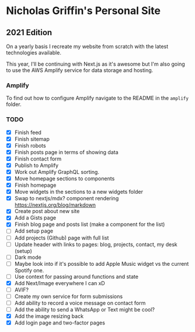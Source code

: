 # Nicholas Griffin's Personal Site

## 2021 Edition

On a yearly basis I recreate my website from scratch with the latest technologies available.

This year, I'll be continuing with Next.js as it's awesome but I'm also going to use the AWS Amplify service for data storage and hosting.

### Amplify

To find out how to configure Amplify navigate to the README in the `amplify` folder.

### TODO

- [x] Finish feed
- [x] Finish sitemap
- [x] Finish robots
- [x] Finish posts page in terms of showing data
- [x] Finish contact form
- [x] Publish to Amplify
- [x] Work out Amplify GraphQL sorting.
- [x] Move homepage sections to components
- [x] Finish homepage
- [x] Move widgets in the sections to a new widgets folder
- [x] Swap to nextjs/mdx? component rendering https://nextjs.org/blog/markdown
- [x] Create post about new site
- [x] Add a Gists page
- [x] Finish blog page and posts list (make a component for the list)
- [ ] Add setup page
- [ ] Add projects (Github) page with full list
- [ ] Update header with links to pages: blog, projects, contact, my desk (setup)
- [ ] Dark mode
- [ ] Maybe look into if it's possible to add Apple Music widget vs the current Spotify one.
- [ ] Use context for passing around functions and state
- [x] Add Next/Image everywhere I can xD
- [ ] AVIF?
- [ ] Create my own service for form submissions
- [ ] Add ability to record a voice message on contact form
- [ ] Add the ability to send a WhatsApp or Text might be cool?
- [x] Add the image resizing back
- [x] Add login page and two-factor pages
